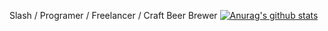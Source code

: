 Slash / Programer / Freelancer / Craft Beer Brewer
[![Anurag's github stats](https://github-readme-stats.vercel.app/api?username=YuJian95)](https://github.com/anuraghazra/github-readme-stats)

